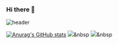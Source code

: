 ### Hi there 👋

<!--
**jeonjuseong11/jeonjuseong11** is a ✨ _special_ ✨ repository because its `README.md` (this file) appears on your GitHub profile.

Here are some ideas to get you started:

- 🔭 I’m currently working on ...
- 🌱 I’m currently learning ...
- 👯 I’m looking to collaborate on ...
- 🤔 I’m looking for help with ...
- 💬 Ask me about ...
- 📫 How to reach me: ...
- 😄 Pronouns: ...
- ⚡ Fun fact: ...
-->
![header](https://capsule-render.vercel.app/api?type=waving&color=0:a82da8,100:da8f00&height=230&section=header&text=JeonJuSeong&fontAlign=70&fontAlignY=40&fontSize=60&fontColor=ffffff)

[![Anurag's GitHub stats](https://github-readme-stats.vercel.app/api?username=jeonjuseong11&hide_title=true&show_icons=true&include_all_commits=true&disable_animations=true&theme=vue)](https://github.com/anuraghazra/github-readme-stats)
<img src="https://img.shields.io/badge/Javascript-ffb13b?style=flat-square&logo=javascript&logoColor=white&color=white"/></a>&nbsp
<img src="https://img.shields.io/badge/React-61dafb?style=flat-square&logo=react&logoColor=whitecolor=white"/></a>&nbsp

